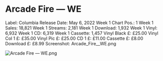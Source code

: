 # Arcade Fire — WE

Label: Columbia
Release Date: May 6, 2022
Week 1 Chart Pos.: 1
Week 1 Sales: 18,821
Week 1 Streams: 2,181
Week 1 Download: 1,932
Week 1 Vinyl: 6,932
Week 1 CD: 6,319
Week 1 Cassette: 1,457
Vinyl Black £: £25.00
Vinyl Col 1 £: £35.00
Vinyl Pic £: £25.00
CD 1 £: £11.00
Cassette £: £8.00
Download £: £8.99
Screenshot: Arcade_Fire__WE.png

![Arcade Fire — WE.png](Arcade%20Fire%20%E2%80%94%20WE%2027ad3798725d81f2a199c32fe24e5a9f/Arcade_Fire__WE.png)